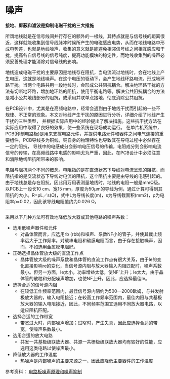 <!-- Noise.md --- 
;; 
;; Description: 
;; Author: Hongyi Wu(吴鸿毅)
;; Email: wuhongyi@qq.com 
;; Created: 一 5月  8 09:34:35 2017 (+0800)
;; Last-Updated: 日 5月 28 23:03:48 2017 (+0800)
;;           By: Hongyi Wu(吴鸿毅)
;;     Update #: 4
;; URL: http://wuhongyi.cn -->

# 噪声

**接地、屏蔽和滤波是抑制电磁干扰的三大措施**


所谓地线就是在信号线间并行存在的额外的一根线，其特点就是与信号线的距离很近，这样就能收集到信号线脉冲时候所产生的电磁感应电势，从而在地线电路中形成电势差，也就是地线噪声，收集的意义就是能避免相邻信号线之间相互感应和干扰，提高各自信号线的信号纯度，提高功能模块的稳定性，而地线收集到的噪声必须妥善处理才能消除对信号线的影响。

地线造成电磁干扰的主要原因是地线存在阻抗，当电流流过地线时，会在地线上产生电压，这就是地线噪声。在这个电压的驱动下，会产生地线环路电流，形成地环路干扰。当两个电路共用一段地线时，会形成公共阻抗耦合。解决地环路干扰的方法有切断地环路，增加地环路的阻抗，使用平衡电路等。解决公共阻抗耦合的方法是减小公共地线部分的阻抗，或采用并联单点接地，彻底消除公共阻抗。

在PCB设计中，尤其是在高频电路中，经常会遇到由于地线干扰而引起的一些不规律、不正常的现象。本文对地线产生干扰的原因进行分析，详细介绍了地线产生干扰的三种类型，
并根据实际应用中的经验提出了解决措施。这些抗干扰方法在实际应用中取得了良好的效果，使一些系统在现场成功运行。 
在单片机系统中，PCB(印制电路板)是用来支撑电路元件，并提供电路元件和器件之间电气连接的重要组件，PCB导线多为铜线，铜自身的物理特性也导致其在导电过程中必然存在一定的阻抗，
	  导线中的电感成分会影响电压信号的传输，电阻成分则会影响电流信号的传输，在高频线路中电感的影响尤为严重，因此，在PCB设计中必须注意和消除地线阻抗所带来的影响。

电阻与阻抗两个不同的概念。电阻指的是在直流状态下导线对电流呈现的阻抗，而阻抗指的是交流状态下导线对电流的阻抗，这个阻抗主要是由导线的电感引起的。由于地线总是存在阻抗，因此用万用表测量地线时，地线的电阻一般是mmΩ级。以PCB上一段长10 cm、宽15 mm，厚度为50μm的导线为例，通过计算可得到其阻抗的大小。R=ρL／s(Ω)，式中L为导线长度(m)，s为导线截面积(mm2)，ρ为电阻率ρ=0.02，因此该导线电阻值约为0.026 Ω。

----

采用以下几种方法可有效地降低放大器或其他电路的噪声系数：
　　
- 选用低噪声器件和元件
	- 对晶体管而言，应选用rb (rbb)和噪声、系数NF小的管子，并使其截止频率远大于工作频率。对碳棒电阻和碳膜电阻而言，由于存在接触噪声，因而，不如选用金属膜电阻好。
- 正确选择晶体管放大级的直流工作点
	- 晶体管放大级的噪声系数和晶体管的直流工作点有很大关系，由于Ie的变化直接影响re的变化，当信号源内阻与放大器输入内阻匹配时，噪声系数最小。但另一方面，Ie太小，功率增益太低，使NF’上升；Ie太大，由于晶体管的散粒和分配噪声增加，也使NF上升，因此，应选择最佳Ie。
- 选择合适的信号源内阻
	- 在较低工作频率范围内，最佳信号源内阻约为500—2000欧姆，与共发射极放大器的，输入电阻接近；在较高工作频率范围内，最佳内阻与共基极放大器的输入电阻接近，因此，不同频率范围宜选用不同放大器电路，以适应阻抗匹配。
- 选择合适的工作带宽
	- 带宽过大时，内部噪声增加；过窄时，产生失真，因此应选择合适的带宽，使噪声系数最小。
- 选用合适的放大电路
	- 共发一共基极级联放大器、共源一共栅极级联放大器均有较好的性能，应选用这类电路以使噪声最小。
- 降低放大器的工作温度
	- 热噪声是内部噪声的主要来源之一，因此应降低主要器件的工作温度






参考资料：
[电路板噪声原理和噪声抑制](https://wenku.baidu.com/view/34678f7edd36a32d7275813d.html)



<!-- Noise.md ends here -->
